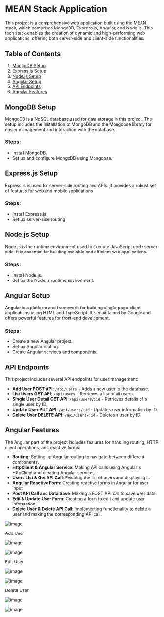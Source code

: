 # MEAN Stack Application

This project is a comprehensive web application built using the MEAN stack, which comprises MongoDB, Express.js, Angular, and Node.js. This tech stack enables the creation of dynamic and high-performing web applications, offering both server-side and client-side functionalities.

## Table of Contents
1. [MongoDB Setup](#mongodb-setup)
2. [Express.js Setup](#express-js-setup)
3. [Node.js Setup](#node-js-setup)
4. [Angular Setup](#angular-setup)
5. [API Endpoints](#api-endpoints)
6. [Angular Features](#angular-features)

## MongoDB Setup
MongoDB is a NoSQL database used for data storage in this project. The setup includes the installation of MongoDB and the Mongoose library for easier management and interaction with the database.

### Steps:
- Install MongoDB.
- Set up and configure MongoDB using Mongoose.

## Express.js Setup
Express.js is used for server-side routing and APIs. It provides a robust set of features for web and mobile applications.

### Steps:
- Install Express.js.
- Set up server-side routing.

## Node.js Setup
Node.js is the runtime environment used to execute JavaScript code server-side. It is essential for building scalable and efficient web applications.

### Steps:
- Install Node.js.
- Set up the Node.js runtime environment.

## Angular Setup
Angular is a platform and framework for building single-page client applications using HTML and TypeScript. It is maintained by Google and offers powerful features for front-end development.

### Steps:
- Create a new Angular project.
- Set up Angular routing.
- Create Angular services and components.

## API Endpoints
This project includes several API endpoints for user management:

- **Add User POST API**: `/api/users` - Adds a new user to the database.
- **List Users GET API**: `/api/users` - Retrieves a list of all users.
- **Single User Detail GET API**: `/api/users/:id` - Retrieves details of a single user by ID.
- **Update User PUT API**: `/api/users/:id` - Updates user information by ID.
- **Delete User DELETE API**: `/api/users/:id` - Deletes a user by ID.

## Angular Features
The Angular part of the project includes features for handling routing, HTTP client operations, and reactive forms:

- **Routing**: Setting up Angular routing to navigate between different components.
- **HttpClient & Angular Service**: Making API calls using Angular's HttpClient and creating Angular services.
- **Users List & Get API Call**: Fetching the list of users and displaying it.
- **Angular Reactive Form**: Creating reactive forms in Angular for user input.
- **Post API Call and Data Save**: Making a POST API call to save user data.
- **Edit & Update User Form**: Creating a form to edit and update user information.
- **Delete User & Delete API Call**: Implementing functionality to delete a user and making the corresponding API call.


![image](https://github.com/user-attachments/assets/f324c459-d9e7-4100-91b1-da3411c96856)

Add User

![image](https://github.com/user-attachments/assets/d5a280d8-9be1-4f76-bb38-ca9e6bc42743)

![image](https://github.com/user-attachments/assets/458654b4-3bd0-4c0e-a7be-42636991c5e6)

Edit User

![image](https://github.com/user-attachments/assets/7819de0b-d895-4648-8926-0b18f6ed3450)

![image](https://github.com/user-attachments/assets/39d0af00-2869-4e40-871a-ca9bea786d5f)

Delete User

![image](https://github.com/user-attachments/assets/bb218d5e-c50b-4c19-9526-c2c219db826c)

![image](https://github.com/user-attachments/assets/be40b180-66dc-4c75-8267-d0f55d9008cc)

